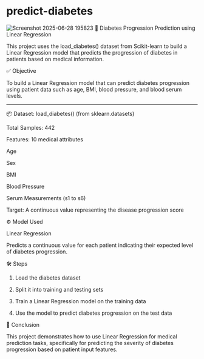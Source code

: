# predict-diabetes
![Screenshot 2025-06-28 195823](https://github.com/user-attachments/assets/44d66003-04c2-43cd-a8ba-7443ff9f8ff2)
🧪 Diabetes Progression Prediction using Linear Regression

This project uses the load_diabetes() dataset from Scikit-learn to build a Linear Regression model that predicts the progression of diabetes in patients based on medical information.

✅ Objective

To build a Linear Regression model that can predict diabetes progression using patient data such as age, BMI, blood pressure, and blood serum levels.


---

📦 Dataset: load_diabetes() (from sklearn.datasets)

Total Samples: 442

Features: 10 medical attributes

Age

Sex

BMI

Blood Pressure

Serum Measurements (s1 to s6)


Target: A continuous value representing the disease progression score

⚙️ Model Used

Linear Regression

Predicts a continuous value for each patient indicating their expected level of diabetes progression.

🛠️ Steps

1. Load the diabetes dataset


2. Split it into training and testing sets


3. Train a Linear Regression model on the training data


4. Use the model to predict diabetes progression on the test data

🎯 Conclusion

This project demonstrates how to use Linear Regression for medical prediction tasks, specifically for predicting the severity of diabetes progression based on patient input features.
